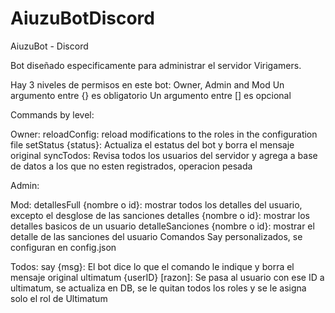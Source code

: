 # AiuzuBotDiscord
AiuzuBot - Discord

Bot diseñado especificamente para administrar el servidor Virigamers.

Hay 3 niveles de permisos en este bot: Owner, Admin and Mod
Un argumento entre {} es obligatorio
Un argumento entre [] es opcional

Commands by level:

Owner:
reloadConfig: reload modifications to the roles in the configuration file
setStatus {status}: Actualiza el estatus del bot y borra el mensaje original
syncTodos: Revisa todos los usuarios del servidor y agrega a base de datos a los que no esten registrados, operacion pesada

Admin:

Mod:
detallesFull {nombre o id}: mostrar todos los detalles del usuario, excepto el desglose de las sanciones
detalles {nombre o id}: mostrar los detalles basicos de un usuario
detalleSanciones {nombre o id}: mostrar el detalle de las sanciones del usuario
Comandos Say personalizados, se configuran en config.json

Todos:
say {msg}: El bot dice lo que el comando le indique y borra el mensaje original
ultimatum {userID} [razon]: Se pasa al usuario con ese ID a ultimatum, se actualiza en DB, se le quitan todos los roles y se le asigna solo el rol de Ultimatum